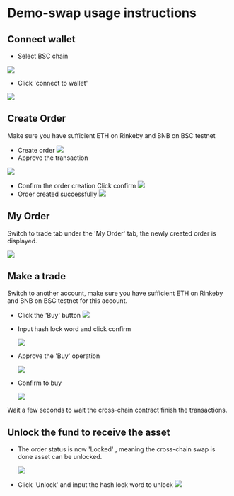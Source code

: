 # Demo-swap usage instructions
##  Connect wallet
   - Select BSC chain

  ![](./docs/select_chain.jpg)

   - Click 'connect to wallet'

 ![](./docs/connect_wallet.jpg)

## Create Order
Make sure you have sufficient ETH on Rinkeby and BNB on BSC testnet
  - Create order
  ![](./docs/create_order.jpg)
  - Approve the transaction

  ![](./docs/approve.jpg)

  - Confirm the order creation
    Click confirm
    ![](./docs/confirm_order.jpg)
- Order created successfully
    ![](./docs/order_created.jpg)

## My Order

  Switch to trade tab under the 'My Order' tab, the newly created order is displayed.

  ![](./docs/my_order.jpg)

##  Make a trade
  Switch to another account, make sure you have sufficient ETH on Rinkeby and BNB on BSC testnet for this account.

  - Click the 'Buy' button
  ![](./docs/buy.jpg)

  - Input hash lock word and click confirm
  
    ![](./docs/input_hashlock.jpg)

 - Approve the 'Buy' operation
  
   ![](./docs/approve_buy.jpg)

 - Confirm to buy
  
   ![](./docs/confirm_buy.jpg)

Wait a few seconds to wait the cross-chain contract finish the transactions.


## Unlock the fund to receive the asset 
- The order status is now 'Locked' , meaning the cross-chain swap is done asset can be unlocked.

  ![](./docs/unlock.jpg)

- Click 'Unlock' and input the hash lock word to unlock
 ![](./docs/unlock_fund.jpg)